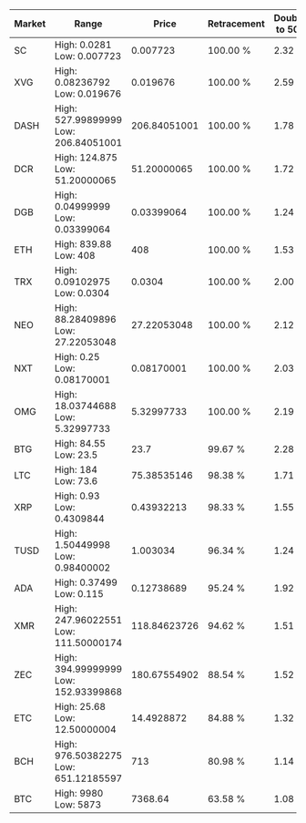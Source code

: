 | Market | Range | Price| Retracement | Doubles to 50% |
| --- | --- | --- | --- | --- |
| SC | High: 0.0281<br />Low: 0.007723 | 0.007723 | 100.00 % | 2.32 |
| XVG | High: 0.08236792<br />Low: 0.019676 | 0.019676 | 100.00 % | 2.59 |
| DASH | High: 527.99899999<br />Low: 206.84051001 | 206.84051001 | 100.00 % | 1.78 |
| DCR | High: 124.875<br />Low: 51.20000065 | 51.20000065 | 100.00 % | 1.72 |
| DGB | High: 0.04999999<br />Low: 0.03399064 | 0.03399064 | 100.00 % | 1.24 |
| ETH | High: 839.88<br />Low: 408 | 408 | 100.00 % | 1.53 |
| TRX | High: 0.09102975<br />Low: 0.0304 | 0.0304 | 100.00 % | 2.00 |
| NEO | High: 88.28409896<br />Low: 27.22053048 | 27.22053048 | 100.00 % | 2.12 |
| NXT | High: 0.25<br />Low: 0.08170001 | 0.08170001 | 100.00 % | 2.03 |
| OMG | High: 18.03744688<br />Low: 5.32997733 | 5.32997733 | 100.00 % | 2.19 |
| BTG | High: 84.55<br />Low: 23.5 | 23.7 | 99.67 % | 2.28 |
| LTC | High: 184<br />Low: 73.6 | 75.38535146 | 98.38 % | 1.71 |
| XRP | High: 0.93<br />Low: 0.4309844 | 0.43932213 | 98.33 % | 1.55 |
| TUSD | High: 1.50449998<br />Low: 0.98400002 | 1.003034 | 96.34 % | 1.24 |
| ADA | High: 0.37499<br />Low: 0.115 | 0.12738689 | 95.24 % | 1.92 |
| XMR | High: 247.96022551<br />Low: 111.50000174 | 118.84623726 | 94.62 % | 1.51 |
| ZEC | High: 394.99999999<br />Low: 152.93399868 | 180.67554902 | 88.54 % | 1.52 |
| ETC | High: 25.68<br />Low: 12.50000004 | 14.4928872 | 84.88 % | 1.32 |
| BCH | High: 976.50382275<br />Low: 651.12185597 | 713 | 80.98 % | 1.14 |
| BTC | High: 9980<br />Low: 5873 | 7368.64 | 63.58 % | 1.08 |
